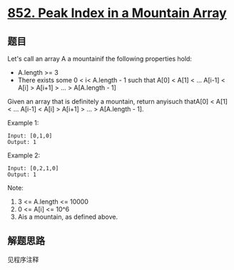 # [852. Peak Index in a Mountain Array](https://leetcode-cn.com/problems/peak-index-in-a-mountain-array/)

## 题目

Let's call an array A a mountainif the following properties hold:

- A.length >= 3
- There exists some 0 < i< A.length - 1 such that A[0] < A[1] < ... A[i-1] < A[i] > A[i+1] > ... > A[A.length - 1]

Given an array that is definitely a mountain, return anyisuch thatA[0] < A[1] < ... A[i-1] < A[i] > A[i+1] > ... > A[A.length - 1].

Example 1:

```text
Input: [0,1,0]
Output: 1
```

Example 2:

```text
Input: [0,2,1,0]
Output: 1
```

Note:

1. 3 <= A.length <= 10000
1. 0 <= A[i] <= 10^6
1. Ais a mountain, as defined above.

## 解题思路

见程序注释
